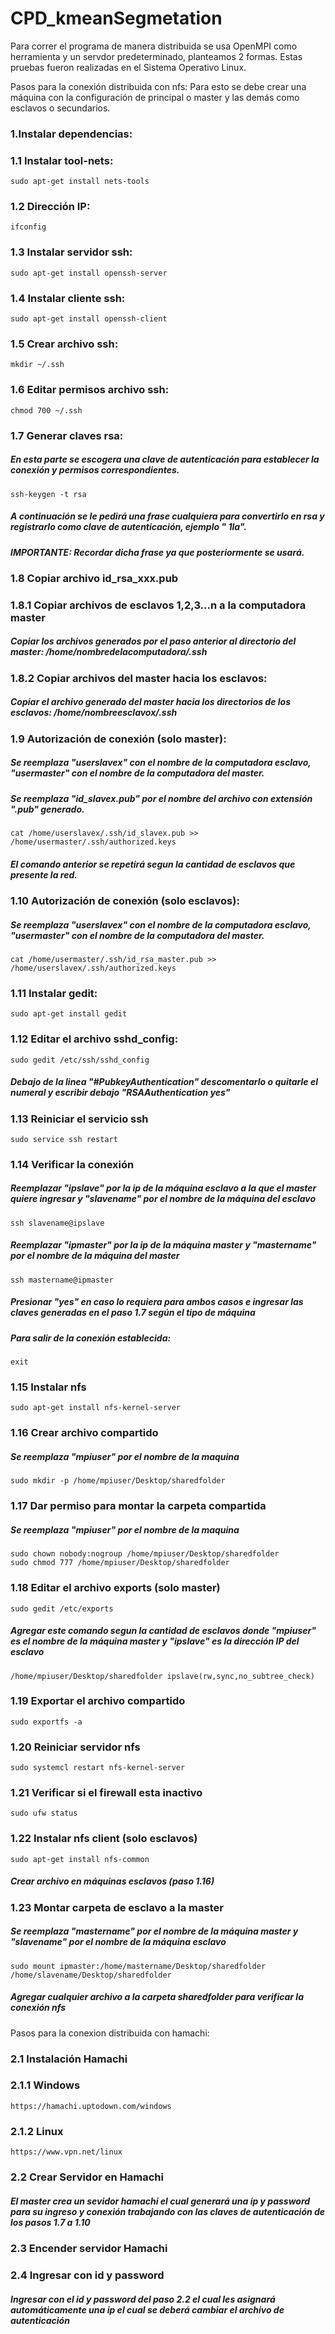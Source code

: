 # CPD_kmeanSegmetation
Para correr el programa de manera distribuida se usa OpenMPI como herramienta y un servdor predeterminado, planteamos 2 formas.
Estas pruebas fueron realizadas en el Sistema Operativo Linux.

Pasos para la conexión distribuida con nfs:
Para esto se debe crear una máquina con la configuración de principal o master y las demás como esclavos o secundarios.

### 1.Instalar dependencias:
### 1.1 Instalar tool-nets:
    sudo apt-get install nets-tools
### 1.2 Dirección IP:
    ifconfig
### 1.3 Instalar servidor ssh:
    sudo apt-get install openssh-server
### 1.4 Instalar cliente ssh:
    sudo apt-get install openssh-client
### 1.5 Crear archivo ssh:
    mkdir ~/.ssh
### 1.6 Editar permisos archivo ssh:     
    chmod 700 ~/.ssh
### 1.7 Generar claves rsa:
#####     En esta parte se escogera una clave de autenticación para establecer la conexión y permisos correspondientes.
    ssh-keygen -t rsa   
#####      A continuación se le pedirá una frase cualquiera para convertirlo en rsa y registrarlo como clave de autenticación, ejemplo " 1la".
#####      IMPORTANTE: Recordar dicha frase ya que posteriormente se usará.
### 1.8 Copiar archivo id_rsa_xxx.pub 
### 1.8.1 Copiar archivos de esclavos 1,2,3...n a la computadora master
#####     Copiar los archivos generados por el paso anterior al directorio del master: /home/nombredelacomputadora/.ssh          
### 1.8.2 Copiar archivos del master hacia los esclavos:
#####     Copiar el archivo generado del master hacia los directorios de los esclavos: /home/nombreesclavox/.ssh
### 1.9 Autorización de conexión (solo master):
##### Se reemplaza "userslavex" con el nombre de la computadora esclavo, "usermaster" con el nombre de la computadora del master.
##### Se reemplaza "id_slavex.pub" por el nombre del archivo con extensión ".pub" generado.
    cat /home/userslavex/.ssh/id_slavex.pub >> /home/usermaster/.ssh/authorized.keys
##### El comando anterior se repetirá segun la cantidad de esclavos que presente la red.
### 1.10 Autorización de conexión (solo esclavos):
##### Se reemplaza "userslavex" con el nombre de la computadora esclavo, "usermaster" con el nombre de la computadora del master.
    cat /home/usermaster/.ssh/id_rsa_master.pub >> /home/userslavex/.ssh/authorized.keys
### 1.11 Instalar gedit:
    sudo apt-get install gedit
### 1.12 Editar el archivo sshd_config:
    sudo gedit /etc/ssh/sshd_config
##### Debajo de la linea "#PubkeyAuthentication" descomentarlo o quitarle el numeral y escribir debajo "RSAAuthentication  yes"
### 1.13 Reiniciar el servicio ssh
    sudo service ssh restart
### 1.14 Verificar la conexión
##### Reemplazar "ipslave" por la ip de la máquina esclavo a la que el master quiere ingresar y "slavename" por el nombre de la máquina del esclavo
    ssh slavename@ipslave
##### Reemplazar "ipmaster" por la ip de la máquina master y "mastername" por el nombre de la máquina del master
    ssh mastername@ipmaster
##### Presionar "yes" en caso lo requiera para ambos casos e ingresar las claves generadas en el paso 1.7 según el tipo de máquina
##### Para salir de la conexión establecida:
    exit
### 1.15 Instalar nfs
    sudo apt-get install nfs-kernel-server
### 1.16 Crear archivo compartido
##### Se reemplaza "mpiuser" por el nombre de la maquina
    sudo mkdir -p /home/mpiuser/Desktop/sharedfolder
### 1.17 Dar permiso para montar la carpeta compartida
##### Se reemplaza "mpiuser" por el nombre de la maquina
    sudo chown nobody:nogroup /home/mpiuser/Desktop/sharedfolder
    sudo chmod 777 /home/mpiuser/Desktop/sharedfolder
### 1.18 Editar el archivo exports (solo master)
    sudo gedit /etc/exports
##### Agregar este comando segun la cantidad de esclavos donde "mpiuser" es el nombre de la máquina master y "ipslave" es la dirección IP del esclavo
    /home/mpiuser/Desktop/sharedfolder ipslave(rw,sync,no_subtree_check)
### 1.19 Exportar el archivo compartido
    sudo exportfs -a
### 1.20 Reiniciar servidor nfs
    sudo systemcl restart nfs-kernel-server
### 1.21 Verificar si el firewall esta inactivo
    sudo ufw status
### 1.22 Instalar nfs client (solo esclavos)
    sudo apt-get install nfs-common
##### Crear archivo en máquinas esclavos (paso 1.16)
### 1.23 Montar carpeta de esclavo a la master
##### Se reemplaza "mastername" por el nombre de la máquina master y "slavename" por el nombre de la máquina esclavo
    sudo mount ipmaster:/home/mastername/Desktop/sharedfolder /home/slavename/Desktop/sharedfolder
##### Agregar cualquier archivo a la carpeta sharedfolder para verificar la conexión nfs
Pasos para la conexion distribuida con hamachi:
### 2.1 Instalación Hamachi 
### 2.1.1 Windows
    https://hamachi.uptodown.com/windows
### 2.1.2 Linux
    https://www.vpn.net/linux
### 2.2 Crear Servidor en Hamachi
##### El master crea un sevidor hamachi el cual generará una ip y password para su ingreso y conexión trabajando con las claves de autenticación de los pasos 1.7 a 1.10
### 2.3 Encender servidor Hamachi
### 2.4 Ingresar con id y password
##### Ingresar con el id y password del paso 2.2 el cual les asignará automáticamente una ip el cual se deberá cambiar el archivo de autenticación
